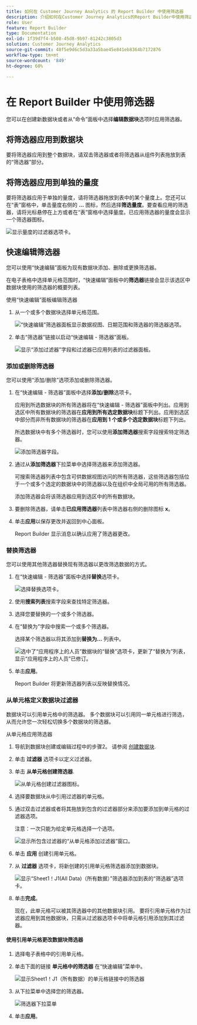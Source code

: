 ```yaml
---
title: 如何在 Customer Journey Analytics 的 Report Builder 中使用筛选器
description: 介绍如何在Customer Journey Analytics的Report Builder中使用筛选器
role: User
feature: Report Builder
type: Documentation
exl-id: 1f39d7f4-b508-45d8-9b97-81242c3805d3
solution: Customer Journey Analytics
source-git-commit: 48f5e9d6c5d3a33a5bae45e841eb8364b7172876
workflow-type: tm+mt
source-wordcount: '849'
ht-degree: 60%

---
```


# 在 Report Builder 中使用筛选器

您可以在创建新数据块或者从“命令”面板中选择&#x200B;**编辑数据块**&#x200B;选项时应用筛选器。

## 将筛选器应用到数据块

要将筛选器应用到整个数据块，请双击筛选器或者将筛选器从组件列表拖放到表的“筛选器”部分。

## 将筛选器应用到单独的量度

要将筛选器应用于单独的量度，请将筛选器拖放到表中的某个量度上。您还可以在“表”窗格中，单击量度右侧的 **...** 图标，然后选择&#x200B;**筛选量度**。要查看应用的筛选器，请将光标悬停在上方或者在“表”窗格中选择量度。已应用筛选器的量度会显示一个筛选器图标。

![显示量度的过滤器选项卡。](./assets/filter_by.png)

## 快速编辑筛选器

您可以使用“快速编辑”面板为现有数据块添加、删除或更换筛选器。

在电子表格中选择单元格范围时，“快速编辑”面板中的&#x200B;**筛选器**&#x200B;链接会显示该选区中数据块使用的筛选器的概要列表。

使用“快速编辑”面板编辑筛选器

1. 从一个或多个数据块选择单元格范围。

   ![“快速编辑”筛选器面板显示数据视图、日期范围和筛选器的筛选器选项。](./assets/select_multiple_dbs.png)

1. 单击“筛选器”链接以启动“快速编辑 - 筛选器”面板。

   ![显示“添加过滤器”字段和过滤器已应用列表的过滤器面板。](./assets/quick_edit_filters.png)

### 添加或删除筛选器

您可以使用“添加/删除”选项添加或删除筛选器。

1. 在“快速编辑 - 筛选器”面板中选择&#x200B;**添加/删除**&#x200B;选项卡。

   应用到所选数据块的所有筛选器将在“快速编辑 - 筛选器”面板中列出。应用到选区中所有数据块的筛选器在&#x200B;**应用到所有选定数据块**&#x200B;标题下列出。应用到选区中部分而非所有数据块的筛选器在&#x200B;**应用到 1 个或多个选定数据块**&#x200B;标题下列出。

   所选数据块中有多个筛选器时，您可以使用&#x200B;**添加筛选器**&#x200B;搜索字段搜索特定筛选器。

   ![添加筛选器字段。](./assets/add_filter.png)

1. 通过从&#x200B;**添加筛选器**&#x200B;下拉菜单中选择筛选器来添加筛选器。

   可搜索筛选器列表中包含可供数据视图访问的所有筛选器，这些筛选器包括位于一个或多个选定的数据块中的筛选器以及在组织中全局可用的所有筛选器。

   添加筛选器会将该筛选器应用到选区中的所有数据块。

1. 要删除筛选器，请单击&#x200B;**已应用筛选器**&#x200B;列表中筛选器右侧的删除图标 **x**。

1. 单击&#x200B;**应用**&#x200B;以保存更改并返回到中心面板。

   Report Builder 显示消息以确认应用了筛选器更改。

### 替换筛选器

您可以使用其他筛选器替换现有筛选器以更改筛选数据的方式。

1. 在“快速编辑 - 筛选器”面板中选择&#x200B;**替换**&#x200B;选项卡。

   ![选择替换选项卡。](./assets/replace_filter.png)

1. 使用&#x200B;**搜索列表**&#x200B;搜索字段来查找特定筛选器。

1. 选择您要替换的一个或多个筛选器。

1. 在“替换为”字段中搜索一个或多个筛选器。

   选择某个筛选器以将其添加到&#x200B;**替换为...** 列表中。

   ![选中了“应用程序上的人员”数据块的“替换”选项卡，更新了“替换为”列表，显示“应用程序上的人员”已修订。](./assets/replace_screen_new.png)

1. 单击&#x200B;**应用**。

   Report Builder 将更新筛选器列表以反映替换情况。

### 从单元格定义数据块过滤器

数据块可以引用单元格中的筛选器。 多个数据块可以引用同一单元格进行筛选，从而允许您一次轻松切换多个数据块的筛选器。

从单元格应用筛选器

1. 导航到数据块创建或编辑过程中的步骤2。 请参阅 [创建数据块](./create-a-data-block.md).
1. 单击 **过滤器** 选项卡以定义过滤器。
1. 单击 **从单元格创建筛选器**.

   ![从单元格创建过滤器图标。](./assets/create-filter-from-cell.png)

1. 选择要数据块从中引用过滤器的单元格。

1. 通过双击过滤器或者将其拖放到包含的过滤器部分来添加要添加到单元格的过滤器选项。

   注意：一次只能为给定单元格选择一个选项。

   ![显示所包含过滤器的“从单元格添加过滤器”窗口。](./assets/select-filters.png)

1. 单击 **应用** 创建引用单元格。

1. 从 **过滤器** 选项卡，将新创建的引用单元格筛选器添加到数据块。

   ![显示“Sheet1！J1(All Data)（所有数据）”筛选器添加到表的“筛选器”选项卡。](./assets/reference-cell-filter.png)

1. 单击&#x200B;**完成**。

   现在，此单元格可以被其筛选器中的其他数据块引用。 要将引用单元格作为过滤器应用到其他数据块，只需从过滤器选项卡中将单元格引用添加到其过滤器。

#### 使用引用单元格更改数据块筛选器

1. 选择电子表格中的引用单元格。

1. 单击下面的链接 **单元格中的筛选器** 在“快速编辑”菜单中。

   ![显示Sheet1！J1（所有数据）的单元格链接中的筛选器](./assets/filters-from-cell-link.png)

1. 从下拉菜单中选择您的筛选器。

   ![筛选器下拉菜单](./assets/filter-drop-down.png)

1. 单击&#x200B;**应用**。
